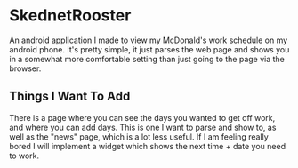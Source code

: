 SkednetRooster
==============

An android application I made to view my McDonald's work schedule on my android
phone. It's pretty simple, it just parses the web page and shows you in a 
somewhat more comfortable setting than just going to the page via the browser.

Things I Want To Add
------
There is a page where you can see the days you wanted to get off work, and where
you can add days. This is one I want to parse and show to, as well as the "news"
page, which is a lot less useful. If I am feeling really bored I will implement
a widget which shows the next time + date you need to work. 

